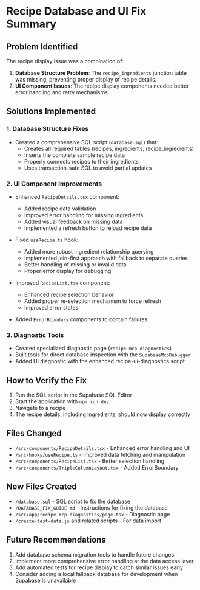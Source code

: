 # Recipe Database and UI Fix Summary

## Problem Identified
The recipe display issue was a combination of:
1. **Database Structure Problem**: The `recipe_ingredients` junction table was missing, preventing proper display of recipe details.
2. **UI Component Issues**: The recipe display components needed better error handling and retry mechanisms.

## Solutions Implemented

### 1. Database Structure Fixes
- Created a comprehensive SQL script (`database.sql`) that:
  - Creates all required tables (recipes, ingredients, recipe_ingredients)
  - Inserts the complete sample recipe data
  - Properly connects recipes to their ingredients
  - Uses transaction-safe SQL to avoid partial updates

### 2. UI Component Improvements
- Enhanced `RecipeDetails.tsx` component:
  - Added recipe data validation
  - Improved error handling for missing ingredients
  - Added visual feedback on missing data
  - Implemented a refresh button to reload recipe data

- Fixed `useRecipe.ts` hook:
  - Added more robust ingredient relationship querying
  - Implemented join-first approach with fallback to separate queries
  - Better handling of missing or invalid data
  - Proper error display for debugging

- Improved `RecipeList.tsx` component:
  - Enhanced recipe selection behavior
  - Added proper re-selection mechanism to force refresh
  - Improved error states

- Added `ErrorBoundary` components to contain failures

### 3. Diagnostic Tools
- Created specialized diagnostic page (`recipe-mcp-diagnostics`)
- Built tools for direct database inspection with the `SupabaseMcpDebugger`
- Added UI diagnostic with the enhanced recipe-ui-diagnostics script

## How to Verify the Fix
1. Run the SQL script in the Supabase SQL Editor
2. Start the application with `npm run dev`
3. Navigate to a recipe
4. The recipe details, including ingredients, should now display correctly

## Files Changed
- `/src/components/RecipeDetails.tsx` - Enhanced error handling and UI
- `/src/hooks/useRecipe.ts` - Improved data fetching and manipulation
- `/src/components/RecipeList.tsx` - Better selection handling
- `/src/components/TripleColumnLayout.tsx` - Added ErrorBoundary

## New Files Created
- `/database.sql` - SQL script to fix the database
- `/DATABASE_FIX_GUIDE.md` - Instructions for fixing the database
- `/src/app/recipe-mcp-diagnostics/page.tsx` - Diagnostic page
- `/create-test-data.js` and related scripts - For data import

## Future Recommendations
1. Add database schema migration tools to handle future changes
2. Implement more comprehensive error handling at the data access layer
3. Add automated tests for recipe display to catch similar issues early
4. Consider adding a local fallback database for development when Supabase is unavailable